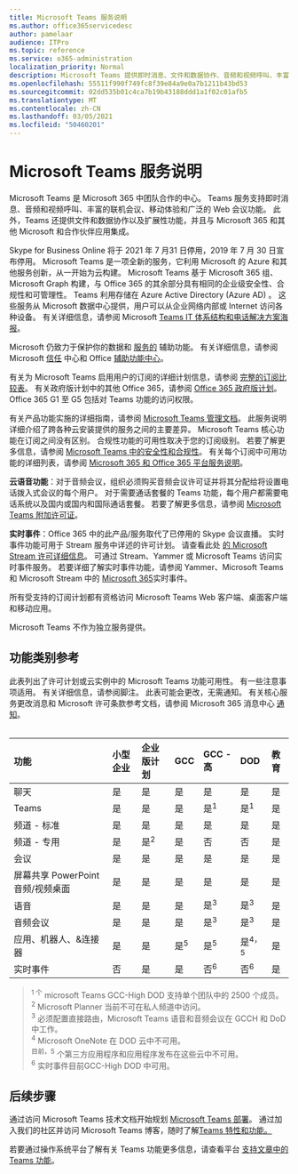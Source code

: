 ```yaml
---
title: Microsoft Teams 服务说明
ms.author: office365servicedesc
author: pamelaar
audience: ITPro
ms.topic: reference
ms.service: o365-administration
localization_priority: Normal
description: Microsoft Teams 提供即时消息、文件和数据协作、音频和视频呼叫、丰富的联机会议、移动体验和广泛的 Web 会议功能。
ms.openlocfilehash: 55511f990f749fc8f39e84a9e0a7b1211b43bd53
ms.sourcegitcommit: 02dd535b01c4ca7b19b43188ddd1a1f02c01afb5
ms.translationtype: MT
ms.contentlocale: zh-CN
ms.lasthandoff: 03/05/2021
ms.locfileid: "50460201"
---
```

# <a name="microsoft-teams-service-description"></a>Microsoft Teams 服务说明

Microsoft Teams 是 Microsoft 365 中团队合作的中心。 Teams 服务支持即时消息、音频和视频呼叫、丰富的联机会议、移动体验和广泛的 Web 会议功能。 此外，Teams 还提供文件和数据协作以及扩展性功能，并且与 Microsoft 365 和其他 Microsoft 和合作伙伴应用集成。

Skype for Business Online 将于 2021 年 7 月[](https://techcommunity.microsoft.com/t5/Microsoft-Teams-Blog/Skype-for-Business-Online-to-Be-Retired-in-2021/ba-p/777833)31 日停用，2019 年 7 月 30 日宣布停用。 Microsoft Teams 是一项全新的服务，它利用 Microsoft 的 Azure 和其他服务创新，从一开始为云构建。 Microsoft Teams 基于 Microsoft 365 组、Microsoft Graph 构建，与 Office 365 的其余部分具有相同的企业级安全性、合规性和可管理性。 Teams 利用存储在 Azure Active Directory (Azure AD) 。 这些服务从 Microsoft 数据中心提供，用户可以从企业网络内部或 Internet 访问各种设备。 有关详细信息，请参阅 Microsoft [Teams IT 体系结构和电话解决方案海报](https://docs.microsoft.com/microsoftteams/teams-architecture-solutions-posters)。

Microsoft 仍致力于保护你的数据和 [服务的](https://www.microsoft.com/trust-center/compliance/accessibility) 辅助功能。 有关详细信息，请参阅 Microsoft [信任](https://www.microsoft.com/trust-center) 中心和 Office [辅助功能中心](https://support.office.com/article/Office-Accessibility-Center-Resources-for-people-with-disabilities-ecab0fcf-d143-4fe8-a2ff-6cd596bddc6d)。

有关为 Microsoft Teams 启用用户的订阅的详细计划信息，请参阅 [完整的订阅比较表](https://go.microsoft.com/fwlink/?linkid=2139145)。 有关政府版计划中的其他 Office 365，请参阅 [Office 365 政府版计划](https://www.microsoft.com/microsoft-365/government/compare-office-365-government-plans)。 Office 365 G1 至 G5 包括对 Teams 功能的访问权限。

有关产品功能实施的详细指南，请参阅 [Microsoft Teams 管理文档](https://docs.microsoft.com/MicrosoftTeams)。 此服务说明详细介绍了跨各种云安装提供的服务之间的主要差异。 Microsoft Teams 核心功能在订阅之间没有区别。 合规性功能的可用性取决于您的订阅级别。 若要了解更多信息，请参阅 [Microsoft Teams 中的安全性和合规性](https://docs.microsoft.com/microsoftteams/security-compliance-overview)。 有关每个订阅中可用功能的详细列表，请参阅 [Microsoft 365 和 Office 365 平台服务说明](https://docs.microsoft.com/office365/servicedescriptions/office-365-platform-service-description/office-365-platform-service-description)。

**云语音功能**：对于音频会议，组织必须购买音频会议许可证并将其分配给将设置电话拨入式会议的每个用户。 对于需要通话套餐的 Teams 功能，每个用户都需要电话系统以及国内或国内和国际通话套餐。 若要了解更多信息，请参阅 [Microsoft Teams 附加许可证](https://docs.microsoft.com/microsoftteams/teams-add-on-licensing/microsoft-teams-add-on-licensing)。

**实时事件**：Office 365 中的此产品/服务取代了已停用的 Skype 会议直播。 实时事件功能可用于 Stream 服务中详述的许可计划。 请查看此处 [的 Microsoft Stream 许可详细信息](https://docs.microsoft.com/stream/license-overview)。 可通过 Stream、Yammer 或 Microsoft Teams 访问实时事件服务。 若要详细了解实时事件功能，请参阅 Yammer、Microsoft Teams 和 Microsoft Stream 中的 [Microsoft 365](https://docs.microsoft.com/stream/live-event-m365)实时事件。

所有受支持的订阅计划都有资格访问 Microsoft Teams Web 客户端、桌面客户端和移动应用。

Microsoft Teams 不作为独立服务提供。

## <a name="feature-category-reference"></a>功能类别参考

此表列出了许可计划或云实例中的 Microsoft Teams 功能可用性。 有一些注意事项适用。 有关详细信息，请参阅脚注。 此表可能会更改，无需通知。 有关核心服务更改消息和 Microsoft 许可条款参考文档，请参阅 Microsoft 365 消息中心 [通知](https://www.microsoft.com/licensing/product-licensing/products)。<br><br>

| 功能 | 小型企业 | 企业版计划 | GCC | GCC - 高 | DOD | 教育 |
|:-----|:-----|:-----|:-----|:-----|:-----|:-----|
|聊天  <br/> |是  <br/> |是  <br/> |是  <br/> |是  <br/> |是  <br/> |是  <br/> |
|Teams  <br/> |是 <br/> |是 <br/> |是 <br/> |是<sup>1</sup>  <br/> |是<sup>1</sup>  <br/> |是  <br/> |
|频道 - 标准  <br/> |是  <br/> |是  <br/> |是  <br/> |是  <br/> |是  <br/> |是  <br/> |
|频道 - 专用  <br/> |是  <br/> |是<sup>2</sup>  <br/> |是 <br/> |否  <br/> |否 <br/> |是  <br/> |
|会议  <br/> |是  <br/> |是  <br/> |是  <br/> |是  <br/> |是  <br/> |是  <br/> |
|屏幕共享 PowerPoint 音频/视频桌面 <br/> |是  <br/> |是  <br/> |是  <br/> |是  <br/> |是  <br/> |是  <br/> |
|语音  <br/> |是  <br/> |是  <br/> |是  <br/> |是<sup>3</sup>  <br/> |是<sup>3</sup>  <br/> |是  <br/> |
|音频会议  <br/> |是  <br/> |是  <br/> |是  <br/> |是<sup>3</sup>  <br/> |是<sup>3</sup>  <br/> |是  <br/> |
|应用、机器人、&连接器  <br/> |是  <br/> |是  <br/> |是<sup>5</sup>  <br/> |是<sup>5</sup>  <br/> |是<sup>4，5</sup>  <br/> |是  <br/> |
|实时事件  <br/> |否  <br/> |是  <br/> |是  <br/> |否<sup>6</sup>  <br/> |否<sup>6</sup>  <br/> |是  <br/> |

> <sup>1 个</sup>  microsoft Teams GCC-High DOD 支持单个团队中的 2500 个成员。<br/>
> <sup>2</sup> Microsoft Planner 当前不可在私人频道中访问。<br/>
> <sup>3</sup> 必须配置直接路由，Microsoft Teams 语音和音频会议在 GCCH 和 DoD 中工作。<br/>
> <sup>4</sup> Microsoft OneNote 在 DOD 云中不可用。<br/>
> <sup>目前，5</sup> 个第三方应用程序和应用程序发布在这些云中不可用。<br/>
> <sup>6</sup> 实时事件目前GCC-High DOD 中可用。<br/>

## <a name="next-steps"></a>后续步骤

通过访问 Microsoft Teams 技术文档开始规划 [Microsoft Teams 部署](https://aka.ms/SuccessWithTeams)。 通过加入我们的社区并访问 Microsoft Teams 博客，随时了解[Teams 特性和功能。](https://aka.ms/TeamsBlog)

若要通过操作系统平台了解有关 Teams 功能更多信息，请查看平台 [支持文章中的 Teams 功能](https://aka.ms/teamsfeaturesbyplatform)。
